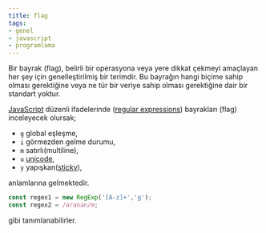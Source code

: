 ```yaml
---
title: flag
tags:
- genel
- javascript
- programlama
---
```


Bir bayrak (flag), belirli bir operasyona veya yere dikkat çekmeyi amaçlayan her şey için genelleştirilmiş bir terimdir. Bu bayrağın hangi biçime sahip olması gerektiğine veya ne tür bir veriye sahip olması gerektiğine dair bir standart yoktur.

[JavaScript](/k/javascript) düzenli ifadelerinde ([regular expressions](/regular-expressions)) bayrakları (flag) inceleyecek olursak;

- `g` global eşleşme,
- `i` görmezden gelme durumu,
- `m` satırlı(multiline), 
- `u` [unicode](/unicode), 
- `y` yapışkan([sticky](/sticky)),

anlamlarına gelmektedir.

```js
const regex1 = new RegExp('[A-z]+','g');
const regex2 = /aranan/m;
```

gibi tanımlanabilirler.